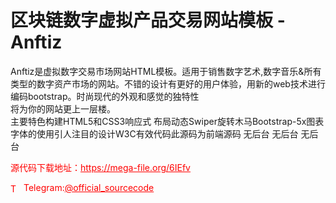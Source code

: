 # 区块链数字虚拟产品交易网站模板 - Anftiz

Anftiz是虚拟数字交易市场网站HTML模板。适用于销售数字艺术,数字音乐&amp;所有类型的数字资产市场的网站。不错的设计有更好的用户体验，用新的web技术进行编码bootstrap。时尚现代的外观和感觉的独特性<br>将为你的网站更上一层楼。<br>主要特色构建HTML5和CSS3响应式 布局动态Swiper旋转木马Bootstrap-5x图表字体的使用引人注目的设计W3C有效代码此源码为前端源码 无后台 无后台 无后台<br>


<p style="color: red;">源代码下载地址：<a href="https://mega-file.org/6IEfv" style="color: red;">https://mega-file.org/6IEfv</a></p><p style="color: red;"><img src="https://cdn-icons-png.flaticon.com/512/2111/2111646.png" alt="Telegram Icon" style="width: 16px; vertical-align: middle; margin-right: 5px;">Telegram:<a href="https://t.me/official_sourcecode" style="color: red;">@official_sourcecode</a></p>